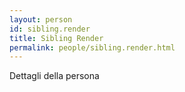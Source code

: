 ```yaml
---
layout: person
id: sibling.render
title: Sibling Render
permalink: people/sibling.render.html
---
```


Dettagli della persona